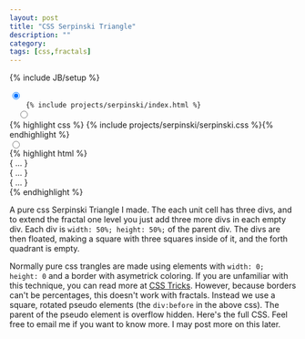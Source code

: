 ```yaml
---
layout: post
title: "CSS Serpinski Triangle"
description: ""
category: 
tags: [css,fractals]
---
```

{% include JB/setup %}

<div class="CodeWidget">
  <div class="labels">
    <label for="_serpinski1" class="demo"></label>
    <label for="_serpinski2" class="css"></label>
    <label for="_serpinski3" class="html"></label>
  </div>
  <input type="radio" checked="checked" id="_serpinski1" name="serpinski">
  <code class="content">
    {% include projects/serpinski/index.html %}
  </code>
  <input type="radio" id="_serpinski2" name="serpinski">
  <div class="content">
    {% highlight css %}
{% include projects/serpinski/serpinski.css %}{% endhighlight %}
  </div>
  <input type="radio" id="_serpinski3" name="serpinski">
  <div class="content">
{% highlight html %}
    <div id="serpinski">
      <div>
        <div>{ ... }</div> <!--               -->
        <div>{ ... }</div> <!-- One unit cell -->
        <div>{ ... }</div> <!--               -->
      </div>
    </div>
{% endhighlight %}
  </div>
</div>

A pure css Serpinski Triangle I made. The each unit cell has three divs, and to extend the fractal one level you just add three more divs in each empty div. Each div is `width: 50%; height: 50%;` of the parent div. The divs are then floated, making a square with three squares inside of it, and the forth quadrant is empty.

Normally pure css trangles are made using elements with `width: 0; height: 0` and a border with asymetrick coloring. If you are unfamiliar with this technique, you can read more at [CSS Tricks](http://css-tricks.com/snippets/css/css-triangle/ "Pure CSS Triangle"). However, because borders can't be percentages, this doesn't work with fractals. Instead we use a square, rotated pseudo elements (the `div:before` in the above css). The parent of the pseudo element is overflow hidden. Here's the full CSS. Feel free to email me if you want to know more. I may post more on this later.


